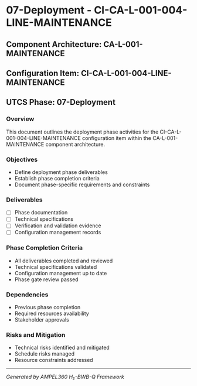# 07-Deployment - CI-CA-L-001-004-LINE-MAINTENANCE

## Component Architecture: CA-L-001-MAINTENANCE
## Configuration Item: CI-CA-L-001-004-LINE-MAINTENANCE
## UTCS Phase: 07-Deployment

### Overview
This document outlines the deployment phase activities for the CI-CA-L-001-004-LINE-MAINTENANCE configuration item within the CA-L-001-MAINTENANCE component architecture.

### Objectives
- Define deployment phase deliverables
- Establish phase completion criteria
- Document phase-specific requirements and constraints

### Deliverables
- [ ] Phase documentation
- [ ] Technical specifications
- [ ] Verification and validation evidence
- [ ] Configuration management records

### Phase Completion Criteria
- All deliverables completed and reviewed
- Technical specifications validated
- Configuration management up to date
- Phase gate review passed

### Dependencies
- Previous phase completion
- Required resources availability
- Stakeholder approvals

### Risks and Mitigation
- Technical risks identified and mitigated
- Schedule risks managed
- Resource constraints addressed

---
*Generated by AMPEL360 H₂-BWB-Q Framework*
